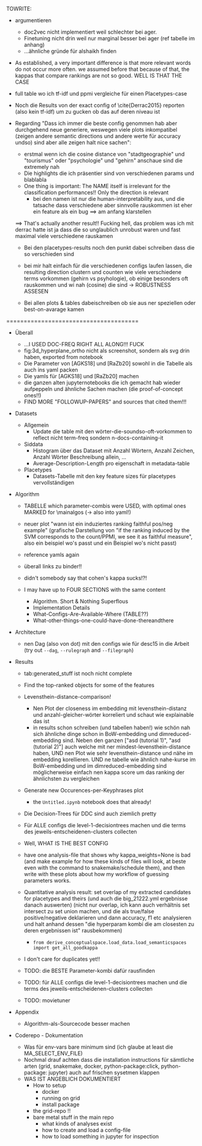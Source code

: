 TOWRITE:


* argumentieren
  * doc2vec nicht implementiert weil schlechter bei ager.
  * Finetuning nicht drin weil nur marginal besser bei ager (ref tabelle im anhang)
  * ...ähnliche gründe für alshaikh finden

* As established, a very important difference is that more relevant words do not occur more often. we assumed before that because of that, the kappas that compare rankings are not so good. WELL IS THAT THE CASE


* full table wo ich tf-idf und ppmi vergleiche für einen Placetypes-case
* Noch die Results von der exact config of \cite{Derrac2015} reporten (also kein tf-idf) um zu gucken ob das auf deren niveau ist


* Regarding "Dass ich immer die beste config genommen hab aber durchgehend neue generiere, weswegen viele plots inkompatibel (zeigen andere semantic directions und andere werte für accuracy undso) sind aber alle zeigen halt nice sachen":
  * erstmal wenn ich die cosine distance von "stadtgeographie" und "tourismus"  oder "psychologie" und "gehirn" anschaue sind die extremely nah
  * Die highlights die ich präsentier sind von verschiedenen params und blablabla
  * One thing is important: The NAME itself is irrelevant for the classification performances!! Only the direction is relevant
    * bei den namen ist nur die human-interpretability aus, und die tatsache dass verschiedene aber sinnvolle rauskommen ist eher ein feature als ein bug
  ==> am anfang klarstellen 

  ==> That's actually another result!! Fucking hell, das problem was ich mit derrac hatte ist ja dass die so unglaublich unrobust waren und fast maximal viele verschiedene rauskamen
    * Bei den placetypes-results noch den punkt dabei schreiben dass die so verschieden sind
    * bei mir halt einfach für die verschiedenen configs laufen lassen, die resulting direction clustern und counten wie viele verschiedene terms vorkommen (gehirn vs psyhologie), ob einige besonders oft rauskommen und wi nah (cosine) die sind -> ROBUSTNESS ASSESEN

  * Bei allen plots & tables dabeischreiben ob sie aus ner speziellen oder best-on-avarage kamen

======================================


* Überall
	* ...I USED DOC-FREQ RIGHT ALL ALONG!!! FUCK
	* fig:3d_hyperplane_ortho nicht als screenshot, sondern als svg drin haben, exported from notebook
	* Die Parameter von [AGKS18] und [RaZb20] sowohl in die Tabelle als auch ins yaml packen
	* Die yamls für  [AGKS18] und [RaZb20] machen
	* die ganzen alten jupyternotebooks die ich gemacht hab wieder aufpeppeln und ähnliche Sachen machen (die proof-of-concept ones!!)
	* FIND MORE "FOLLOWUP-PAPERS" and sources that cited them!!!
	
* Datasets
	* Allgemein
		* Update die table mit den wörter-die-soundso-oft-vorkommen to reflect nicht term-freq sondern n-docs-containing-it
	* Siddata
		* Histogram über das Dataset mit Anzahl Wörtern, Anzahl Zeichen, Anzahl Wörter Beschreibung allein, ...
        * Average-Description-Length pro eigenschaft in metadata-table
	* Placetypes
		* Datasets-Tabelle mit den key feature sizes für placetypes vervollständigen	

* Algorithm
	* TABELLE which parameter-combis were USED, with optimal ones MARKED for \mainalgos (-> 
	also into yaml!)
	* neuer plot "wann ist ein induziertes ranking faithful pos/neg example" (grafische Darstellung von "if the ranking induced by the SVM corresponds to the count/PPMI, we see it as faithful measure", also ein beispiel wo's passt und ein Beispiel wo's nicht passt)

	* reference yamls again
	* überall links zu binder!!
	* didn't somebody say that cohen's kappa sucks!?!
	* I may have up to FOUR SECTIONS with the same content
		* Algorithm. Short & Nothing Superflous
		* Implementation Details
		* What-Configs-Are-Available-Where (TABLE??)
		* What-other-things-one-could-have-done-thereandthere

* Architecture 
	* nen Dag (also von dot) mit den configs wie für desc15 in die Arbeit  (try out `--dag`, `--rulegraph` and `--filegraph`)

* Results
	* tab:generated_stuff ist noch nicht complete
	* Find the top-ranked objects for some of the features
    * Levensthein-distance-comparison!
		* Nen Plot der closeness im embedding mit levensthein-distanz und anzahl-gleicher-wörter korreliert und schaut wie explainable das ist
		* in results schon schreiben (und tabellen haben!) wie schön nah sich ähnliche dinge schon in BoW-embedding und dimreduced-embedding sind. Neben den ganzen ["asd (tutorial 1)", "asd (tutorial 2)"] auch welche mit ner mindest-levensthein-distance haben, UND nen Plot wie sehr levensthein-distance und nähe im embedding korellieren. UND ne tabelle wie ähnlich nahe-kurse im BoW-embedding und im dimreduced-embedding sind möglicherweise einfach nen kappa score um das ranking der ähnlichsten zu vergleichen
	* Generate new Occurences-per-Keyphrases plot
		* the `Untitled.ipynb` notebook does that already!
	* Die Decision-Trees für DDC sind auch ziemlich pretty
	* Für ALLE configs die level-1-decisiontrees machen und die terms des jeweils-entscheidenen-clusters collecten
	* Well, WHAT IS THE BEST CONFIG
	* have one analysis-file that shows why kappa_weights=None is bad (and make example for how these kinds of files will look, at beste even with the command to snakemake/schedule them), and then write with these plots about how my workflow of guessing parameters works.
	* Quantitative analysis result: set overlap of my extracted candidates for placetypes and theirs (und auch die big_21222.yml ergebnisse danach auswerten) (nicht nur overlap, ich kann auch verhältnis set intersect zu set union machen, und die als true/false positive/negative deklarieren und dann accuracy, f1 etc analysieren und halt anhand dessen "die hyperparam kombi die am closesten zu deren ergebnissen ist" rausbekommen)
		* `from derive_conceptualspace.load_data.load_semanticspaces import get_all_goodkappa`

	* I don't care for duplicates yet!!
	* TODO: die BESTE Parameter-kombi dafür rausfinden
	* TODO: für ALLE configs die level-1-decisiontrees machen und die terms des jeweils-entscheidenen-clusters collecten
	* TODO: movietuner


* Appendix
	* Algorithm-als-Sourcecode besser machen



* Coderepo - Dokumentation
	* Was für env-vars bare minimum sind (ich glaube at least die MA_SELECT_ENV_FILE)
	* Nochmal drauf achten dass die installation instructions für sämtliche arten (grid, snakemake, docker, python-package:click, python-package: jupyter) auch auf frischen sysetmen klappen
	* WAS IST ANGEBLICH DOKUMENTIERT
		* How to setup
			* docker
			* running on grid
			* install package
		* the grid-repo !!
		* bare metal stuff in the main repo
			* what kinds of analyses exist
			* how to create and load a config-file
			* how to load something in jupyter for inspection
